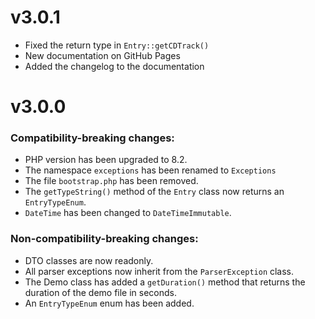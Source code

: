 # v3.0.1
- Fixed the return type in `Entry::getCDTrack()`
- New documentation on GitHub Pages
- Added the changelog to the documentation

# v3.0.0

### Compatibility-breaking changes:
- PHP version has been upgraded to 8.2.
- The namespace `exceptions` has been renamed to `Exceptions`
- The file `bootstrap.php` has been removed.
- The `getTypeString()` method of the `Entry` class now returns an `EntryTypeEnum`.
- `DateTime` has been changed to `DateTimeImmutable`.

### Non-compatibility-breaking changes:
- DTO classes are now readonly.
- All parser exceptions now inherit from the `ParserException` class.
- The Demo class has added a `getDuration()` method that returns the duration of the demo file in seconds.
- An `EntryTypeEnum` enum has been added.
